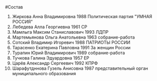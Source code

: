 #Состав
1. Жиркова Анна Владимировна 1988 Политическая партия \"УМНАЯ РОССИЯ\"
2. Лебедева Алла Георгиевна 1961 СР
3. Мамлыга Максим Станиславович 1993 ЛДПР
4. Мартемьянова Ольга Анатольевна 1963 собрание-работа
5. Сотский Владимир Игоревич 1988 ПАТРИОТЫ РОССИИ
6. Тарасенко Екатерина Павловна 1991 За женщин России
7. Турапин Юрий Владимирович 1989 собрание-работа
8. Тучкова Галина Эдуардовна 1957 ЕР
9. Царёв Александр Сергеевич 1992 КПРФ
10. Шарафутдннова Гузель Анисовна 1987 представительный орган муниципального образования
